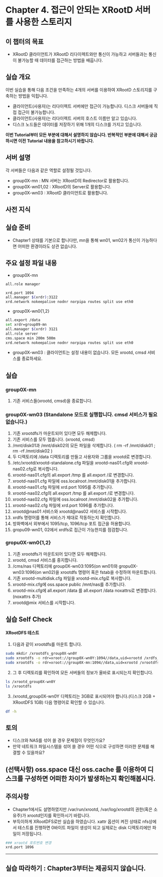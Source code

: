 # Chapter 4. 접근이 안되는 XRootD 서버를 사용한 스토리지 


## 이 챕터의 목표
   * XRootD 클라이언트가 XRootD 리다이렉트와만 통신이 가능하고 서버들과는 통신이 불가능할 때 데이터를 접근하는 방법을 배웁니다.

## 실습 개요
이번 실습을 통해 다음 조건을 만족하는 4개의 서버를 이용하여 XRootD 스토리지를 구축하는 방법을 익힙니다. 
   * 클라이언트(사용자)는 리다이렉트 서버에만 접근이 가능합니다. 디스크 서버들에 직접 접근이 불가능합니다.       
   * 클라이언트(사용자)는 리다이렉트 서버의 호스트 이름만 알고 있습니다.
   * 디스크 노드들은 데이터를 저장하기 위해 1개의 디스크를 가지고 있습니다.

**이번 Tutorial부터 모든 부분에 대해서 설명하지 않습니다. 반복적인 부분에 대해서 궁금하시면 이전 Tutorial 내용을 참고하시기 바랍니다.**

## 서버 설명
각 서버들은 다음과 같은 역할로 설정될 것입니다.
   *  group0X-mn : MN 서버는 XRootD의 Redirector로 활용합니다.
   *  group0X-wn01,02 : XRootD의 Server로 활용합니다.
   *  group0X-wn03 : XRootD 클라이언트로 활용합니다.

## 사전 지식

## 실습 준비
   * Chapter1 상태를 기본으로 합니다만, mn을 통해 wn01, wn02가 통신이 가능하다면 어떠한 환경이라도 상관 없습니다.
   
## 주요 설정 파일 내용
   * group0X-mn 
```bash
all.role manager

xrd.port 1094
all.manager $(xrdr):3122
xrd.network nokeepalive nodnr norpipa routes split use eth0 
```
   * group0X-wn0{1,2}
```bash
all.export /data 
set xrdr=group09-mn
all.manager $(xrdr) 3121
all.role server
cms.space min 200m 500m
xrd.network nokeepalive nodnr norpipa routes split use eth0 

```
* group0X-wn03 : 클라이언트는 설정 내용이 없습니다. 모든 xrootd, cmsd 서비스를 종료하세요.

## 실습 

### group0X-mn
1. 기존 서비스들(xrootd, cmsd)을 종료합니다. 

### group0X-wn03 (Standalone 모드로 실행합니다. cmsd 서비스가 필요 없습니다.)
1. 기존 xrootdfs가 마운트되어 있다면 모두 해제합니다.
1. 기존 서비스를 모두 멈춥니다. (xrootd, cmsd)
1. /mnt/disk01과 /mnt/disk02의 모든 파일을 삭제합니다. ( rm -rf /mnt/disk01 ; rm -rf /mnt/disk02 )
1. 두 디렉토리에 /data 디렉토리를 만들고 사용자와 그룹을 xrootd로 변경합니다.
1. /etc/xrootd/xrootd-standalone.cfg 파일을 xrootd-nas01.cfg와 xrootd-nas02.cfg로 복사합니다.
1. xrootd-nas01.cfg의 all.export /tmp 를 all.export /로 변경합니다.
1. xrootd-nas01.cfg 파일에 oss.localroot /mnt/disk01을 추가합니다.
1. xrootd-nas01.cfg 파일에 xrd.port 1095를 추가합니다.
1. xrootd-nas02.cfg의 all.export /tmp 를 all.export /로 변경합니다.
1. xrootd-nas02.cfg 파일에 oss.localroot /mnt/disk02을 추가합니다.
1. xrootd-nas02.cfg 파일에 xrd.port 1096를 추가합니다.
1. xrootd@nas01 서비스와 xrootd@nas02 서비스를 시작합니다.
1. xrdfs 명령어를 통해 서비스가 제대로 작동하는지 확인합니다.
1. 방화벽에서 외부에서 1095/tcp, 1096/tcp 포트 접근을 허용합니다.
1. gropu09-wn01, 02에서 xrdfs로 접근이 가능한지를 점검합니다.

### gropu0X-wn0{1,2}
1. 기존 xrootdfs가 마운트되어 있다면 모두 해제합니다.
1. xrootd, cmsd 서비스를 중지합니다.
1. /cms/nas 디렉토리에 group0X-wn03:1095(on wn01)와 gropu0X-wn03:1096(on wn02)을 xrootdfs 명령어 혹은 fstab을 수정하여 마운트합니다.
1. 기존 xrootd-multidisk.cfg 파일을 xrootd-mix.cfg로 복사합니다.
1. xrootd-mix.cfg에 oss.space public /mnt/nas를 추가합니다.
1. xrootd-mix.cfg에 all.export /data 를 all.export /data noxattrs로 변경합니다. (noxattrs 추가)
1. xrootd@mix 서비스를 시작합니다.

## 실습 Self Check


#### XRootDFS 테스트
1. 다음과 같이 xrootdfs를 마운트 합니다.
```bash
sudo mkdir /xrootdfs_group0X-wn0Y
sudo xrootdfs -o rdr=xroot://group0X-wn0Y:1094//data,uid=xrootd /xrdfs_group0X-wn0Y
sudo xrootdfs -o rdr=xroot://group0X-mn:1094//data,uid=xrootd /xrootdfs
```
2. 그 후 디렉토리를 확인하여 모든 서버들의 정보가 올바로 표시되는지 확인합니다.
```bash
ls /xrootd_group0X-wn0Y
ls /xrootdfs
```
3. /xrootd_group0X-wn0Y 디렉토리는 3GB로 표시되어야 합니다.(디스크 2GB + XRootDFS 1GB) 다음 명령어로 확인할 수 있습니다.
```bash
df -h
```

## 토의
   * 디스크와 NAS를 섞어 쓸 경우 문제점이 무엇인가요?
   * 만약 네트워크 파일시스템을 섞어 쓸 경우 어떤 식으로 구성하면 이러한 문제를 해결할 수 있을까요? 
   
## (선택사항) oss.space 대신 oss.cache 를 이용하여 디스크를 구성하면 어떠한 차이가 발생하는지 확인해봅시다.
   
## 주의사항
   * Chapter1에서도 설명하였지만 /var/run/xrootd, /var/log/xrootd의 권한(혹은 소유주)가 xrootd인지를 확인하시기 바랍니다.
   * 부득이하게 XRootDFS로만 실습을 하였습니다. xattr 옵션이 켜진 상태로 nfs상에서 테스트를 진행하면 0바이트 파일이 생성이 되고 실제로는 disk 디렉토리에만 파일이 저장됩니다.

```bash
### xrootd 포트번호 변경
xrd.port 1096
```
 
------------
## 실습 따라하기 : Chapter3부터는 제공되지 않습니다.
